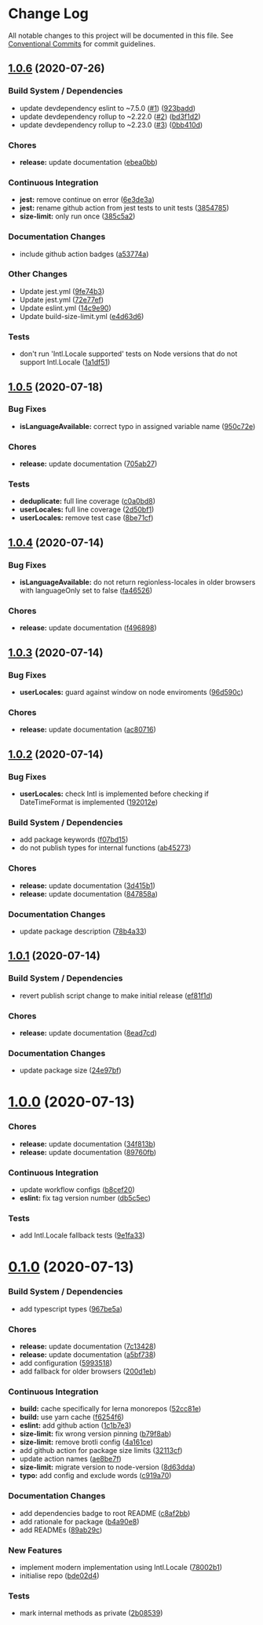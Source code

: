 # Change Log

All notable changes to this project will be documented in this file.
See [Conventional Commits](https://conventionalcommits.org) for commit guidelines.

## [1.0.6](https://github.com/wopian/preferred-locale/compare/v1.0.5...v1.0.6) (2020-07-26)


### Build System / Dependencies

* update devdependency eslint to ~7.5.0 ([#1](https://github.com/wopian/preferred-locale/issues/1)) ([923badd](https://github.com/wopian/preferred-locale/commit/923badd))
* update devdependency rollup to ~2.22.0 ([#2](https://github.com/wopian/preferred-locale/issues/2)) ([bd3f1d2](https://github.com/wopian/preferred-locale/commit/bd3f1d2))
* update devdependency rollup to ~2.23.0 ([#3](https://github.com/wopian/preferred-locale/issues/3)) ([0bb410d](https://github.com/wopian/preferred-locale/commit/0bb410d))


### Chores

* **release:** update documentation ([ebea0bb](https://github.com/wopian/preferred-locale/commit/ebea0bb))


### Continuous Integration

* **jest:** remove continue on error ([6e3de3a](https://github.com/wopian/preferred-locale/commit/6e3de3a))
* **jest:** rename github action from jest tests to unit tests ([3854785](https://github.com/wopian/preferred-locale/commit/3854785))
* **size-limit:** only run once ([385c5a2](https://github.com/wopian/preferred-locale/commit/385c5a2))


### Documentation Changes

* include github action badges ([a53774a](https://github.com/wopian/preferred-locale/commit/a53774a))


### Other Changes

* Update jest.yml ([9fe74b3](https://github.com/wopian/preferred-locale/commit/9fe74b3))
* Update jest.yml ([72e77ef](https://github.com/wopian/preferred-locale/commit/72e77ef))
* Update eslint.yml ([14c9e90](https://github.com/wopian/preferred-locale/commit/14c9e90))
* Update build-size-limit.yml ([e4d63d6](https://github.com/wopian/preferred-locale/commit/e4d63d6))


### Tests

* don't run 'Intl.Locale supported' tests on Node versions that do not support Intl.Locale ([1a1df51](https://github.com/wopian/preferred-locale/commit/1a1df51))





## [1.0.5](https://github.com/wopian/preferred-locale/compare/v1.0.4...v1.0.5) (2020-07-18)


### Bug Fixes

* **isLanguageAvailable:** correct typo in assigned variable name ([950c72e](https://github.com/wopian/preferred-locale/commit/950c72e))


### Chores

* **release:** update documentation ([705ab27](https://github.com/wopian/preferred-locale/commit/705ab27))


### Tests

* **deduplicate:** full line coverage ([c0a0bd8](https://github.com/wopian/preferred-locale/commit/c0a0bd8))
* **userLocales:** full line coverage ([2d50bf1](https://github.com/wopian/preferred-locale/commit/2d50bf1))
* **userLocales:** remove test case ([8be71cf](https://github.com/wopian/preferred-locale/commit/8be71cf))





## [1.0.4](https://github.com/wopian/preferred-locale/compare/v1.0.3...v1.0.4) (2020-07-14)


### Bug Fixes

* **isLanguageAvailable:** do not return regionless-locales in older browsers with languageOnly set to false ([fa46526](https://github.com/wopian/preferred-locale/commit/fa46526))


### Chores

* **release:** update documentation ([f496898](https://github.com/wopian/preferred-locale/commit/f496898))





## [1.0.3](https://github.com/wopian/preferred-locale/compare/v1.0.2...v1.0.3) (2020-07-14)


### Bug Fixes

* **userLocales:** guard against window on node enviroments ([96d590c](https://github.com/wopian/preferred-locale/commit/96d590c))


### Chores

* **release:** update documentation ([ac80716](https://github.com/wopian/preferred-locale/commit/ac80716))





## [1.0.2](https://github.com/wopian/preferred-locale/compare/v1.0.1...v1.0.2) (2020-07-14)


### Bug Fixes

* **userLocales:** check Intl is implemented before checking if DateTimeFormat is implemented ([192012e](https://github.com/wopian/preferred-locale/commit/192012e))


### Build System / Dependencies

* add package keywords ([f07bd15](https://github.com/wopian/preferred-locale/commit/f07bd15))
* do not publish types for internal functions ([ab45273](https://github.com/wopian/preferred-locale/commit/ab45273))


### Chores

* **release:** update documentation ([3d415b1](https://github.com/wopian/preferred-locale/commit/3d415b1))
* **release:** update documentation ([847858a](https://github.com/wopian/preferred-locale/commit/847858a))


### Documentation Changes

* update package description ([78b4a33](https://github.com/wopian/preferred-locale/commit/78b4a33))





## [1.0.1](https://github.com/wopian/preferred-locale/compare/v1.0.0...v1.0.1) (2020-07-14)


### Build System / Dependencies

* revert publish script change to make initial release ([ef81f1d](https://github.com/wopian/preferred-locale/commit/ef81f1d))


### Chores

* **release:** update documentation ([8ead7cd](https://github.com/wopian/preferred-locale/commit/8ead7cd))


### Documentation Changes

* update package size ([24e97bf](https://github.com/wopian/preferred-locale/commit/24e97bf))





# [1.0.0](https://github.com/wopian/preferred-locale/compare/v0.1.0...v1.0.0) (2020-07-13)


### Chores

* **release:** update documentation ([34f813b](https://github.com/wopian/preferred-locale/commit/34f813b))
* **release:** update documentation ([89760fb](https://github.com/wopian/preferred-locale/commit/89760fb))


### Continuous Integration

* update workflow configs ([b8cef20](https://github.com/wopian/preferred-locale/commit/b8cef20))
* **eslint:** fix tag version number ([db5c5ec](https://github.com/wopian/preferred-locale/commit/db5c5ec))


### Tests

* add Intl.Locale fallback tests ([9e1fa33](https://github.com/wopian/preferred-locale/commit/9e1fa33))





# [0.1.0](https://github.com/wopian/preferred-locale/compare/v0.0.1-prerelease...v0.1.0) (2020-07-13)


### Build System / Dependencies

* add typescript types ([967be5a](https://github.com/wopian/preferred-locale/commit/967be5a))


### Chores

* **release:** update documentation ([7c13428](https://github.com/wopian/preferred-locale/commit/7c13428))
* **release:** update documentation ([a5bf738](https://github.com/wopian/preferred-locale/commit/a5bf738))
* add configuration ([5993518](https://github.com/wopian/preferred-locale/commit/5993518))
* add fallback for older browsers ([200d1eb](https://github.com/wopian/preferred-locale/commit/200d1eb))


### Continuous Integration

* **build:** cache specifically for lerna monorepos ([52cc81e](https://github.com/wopian/preferred-locale/commit/52cc81e))
* **build:** use yarn cache ([f6254f6](https://github.com/wopian/preferred-locale/commit/f6254f6))
* **eslint:** add github action ([1c1b7e3](https://github.com/wopian/preferred-locale/commit/1c1b7e3))
* **size-limit:** fix wrong version pinning ([b79f8ab](https://github.com/wopian/preferred-locale/commit/b79f8ab))
* **size-limit:** remove brotli config ([4a161ce](https://github.com/wopian/preferred-locale/commit/4a161ce))
* add github action for package size limits ([32113cf](https://github.com/wopian/preferred-locale/commit/32113cf))
* update action names ([ae8be7f](https://github.com/wopian/preferred-locale/commit/ae8be7f))
* **size-limit:** migrate version to node-version ([8d63dda](https://github.com/wopian/preferred-locale/commit/8d63dda))
* **typo:** add config and exclude words ([c919a70](https://github.com/wopian/preferred-locale/commit/c919a70))


### Documentation Changes

* add dependencies badge to root README ([c8af2bb](https://github.com/wopian/preferred-locale/commit/c8af2bb))
* add rationale for package ([b4a90e8](https://github.com/wopian/preferred-locale/commit/b4a90e8))
* add READMEs ([89ab29c](https://github.com/wopian/preferred-locale/commit/89ab29c))


### New Features

* implement modern implementation using Intl.Locale ([78002b1](https://github.com/wopian/preferred-locale/commit/78002b1))
* initialise repo ([bde02d4](https://github.com/wopian/preferred-locale/commit/bde02d4))


### Tests

* mark internal methods as private ([2b08539](https://github.com/wopian/preferred-locale/commit/2b08539))
